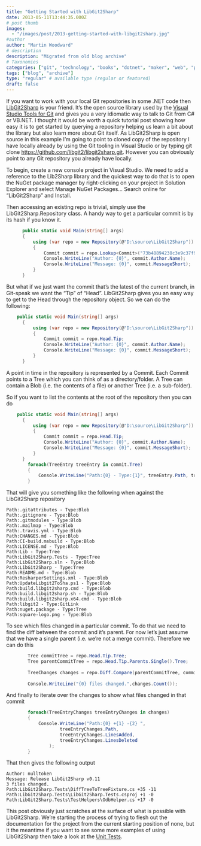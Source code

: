 ```yaml
---
title: "Getting Started with LibGit2Sharp"
date: 2013-05-11T13:44:35.000Z
# post thumb
images:
  - "/images/post/2013-getting-started-with-libgit2sharp.jpg"
#author
author: "Martin Woodward"
# description
description: "Migrated from old blog archive"
# Taxonomies
categories: ["git", "technology", "books", "dotnet", "maker", "web", "programming"]
tags: ["blog", "archive"]
type: "regular" # available type (regular or featured)
draft: false
---
```

If you want to work with your local Git repositories in some .NET code then [LibGit2Sharp](https://github.com/libgit2/libgit2sharp) is your friend.  It’s the open source library used by the [Visual Studio Tools for Git](http://aka.ms/Git4VS) and gives you a very idiomatic way to talk to Git from C# or VB.NET.  I thought it would be worth a quick tutorial post showing how easy it is to get started by querying a repository helping us learn a bit about the library but also learn more about Git itself. As LibGit2Sharp is open source in this example I’m going to point to cloned copy of the repository I have locally already by using the Git tooling in Visual Studio or by typing git clone https://github.com/libgit2/libgit2sharp.git. However you can obviously point to any Git repository you already have locally.  

To begin, create a new console project in Visual Studio. We need to add a reference to the Lib2Sharp library and the quickest way to do that is to open the NuGet package manager by right-clicking on your project in Solution Explorer and select Manage NuGet Packages…  Search online for “LibGit2Sharp” and Install.  

[](http://www.woodwardweb.com/Windows-Live-Writer/Getting-Started-with-LibGit2Sharp_1091B/nuget_2.png)  

Then accessing an existing repo is trivial, simply use the LibGit2Sharp.Repository class. A handy way to get a particular commit is by its hash if you know it.  

```csharp
      public static void Main(string[] args)
      {
          using (var repo = new Repository(@"D:\source\LibGit2Sharp"))
          {
              Commit commit = repo.Lookup<Commit>("73b48894238c3e9c37f9f3a696bbd4bffcf45ce5");
              Console.WriteLine("Author: {0}", commit.Author.Name);
              Console.WriteLine("Message: {0}", commit.MessageShort);
          }
      }
```

But what if we just want the commit that’s the latest of the current branch, in Git-speak we want the “Tip” of “Head”. LibGit2Sharp gives you an easy way to get to the Head through the repository object. So we can do the following:

```csharp
    public static void Main(string[] args)
      {
          using (var repo = new Repository(@"D:\source\LibGit2Sharp"))
          {
              Commit commit = repo.Head.Tip;
              Console.WriteLine("Author: {0}", commit.Author.Name);
              Console.WriteLine("Message: {0}", commit.MessageShort);
          }
      }
```

A point in time in the repository is represented by a Commit. Each Commit points to a Tree which you can think of as a directory/folder. A Tree can contain a Blob (i.e. the contents of a file) or another Tree (i.e. a sub-folder).

So if you want to list the contents at the root of the repository then you can do

```csharp
    public static void Main(string[] args)
      {
          using (var repo = new Repository(@"D:\source\LibGit2Sharp"))
          {
              Commit commit = repo.Head.Tip;
              Console.WriteLine("Author: {0}", commit.Author.Name);
              Console.WriteLine("Message: {0}", commit.MessageShort);
          }
      }
        foreach(TreeEntry treeEntry in commit.Tree)
        {
            Console.WriteLine("Path:{0} - Type:{1}", treeEntry.Path, treeEntry.TargetType);
        }
``` 

That will give you something like the following when against the LibGit2Sharp repository

```
Path:.gitattributes - Type:Blob
Path:.gitignore - Type:Blob
Path:.gitmodules - Type:Blob
Path:.mailmap - Type:Blob
Path:.travis.yml - Type:Blob
Path:CHANGES.md - Type:Blob
Path:CI-build.msbuild - Type:Blob
Path:LICENSE.md - Type:Blob
Path:Lib - Type:Tree
Path:LibGit2Sharp.Tests - Type:Tree
Path:LibGit2Sharp.sln - Type:Blob
Path:LibGit2Sharp - Type:Tree
Path:README.md - Type:Blob
Path:ResharperSettings.xml - Type:Blob
Path:UpdateLibgit2ToSha.ps1 - Type:Blob
Path:build.libgit2sharp.cmd - Type:Blob
Path:build.libgit2sharp.sh - Type:Blob
Path:build.libgit2sharp.x64.cmd - Type:Blob
Path:libgit2 - Type:GitLink
Path:nuget.package - Type:Tree
Path:square-logo.png - Type:Blob
```

To see which files changed in a particular commit.  To do that we need to find the diff between the commit and it’s parent. For now let’s just assume that we have a single parent (i.e. we’re not a merge commit). Therefore we can do this

```csharp
        Tree commitTree = repo.Head.Tip.Tree;
        Tree parentCommitTree = repo.Head.Tip.Parents.Single().Tree;
 
        TreeChanges changes = repo.Diff.Compare(parentCommitTree, commitTree);
 
        Console.WriteLine("{0} files changed.",changes.Count());
```

And finally to iterate over the changes to show what files changed in that commit

```csharp
        foreach(TreeEntryChanges treeEntryChanges in changes)
        {
            Console.WriteLine("Path:{0} +{1} -{2} ", 
                    treeEntryChanges.Path, 
                    treeEntryChanges.LinesAdded,
                    treeEntryChanges.LinesDeleted
                );
        }
```

That then gives the following output

```
Author: nulltoken
Message: Release LibGit2Sharp v0.11
3 files changed.
Path:LibGit2Sharp.Tests\DiffTreeToTreeFixture.cs +35 -11
Path:LibGit2Sharp.Tests\LibGit2Sharp.Tests.csproj +1 -0
Path:LibGit2Sharp.Tests\TestHelpers\OdbHelper.cs +17 -0
```

This post obviously just scratches at the surface of what is possible with LibGit2Sharp. We’re starting the process of trying to flesh out the documentation for the project from the current starting position of none, but it the meantime if you want to see some more examples of using LibGit2Sharp then take a look at the [Unit Tests](https://github.com/libgit2/libgit2sharp/tree/vNext/LibGit2Sharp.Tests).
